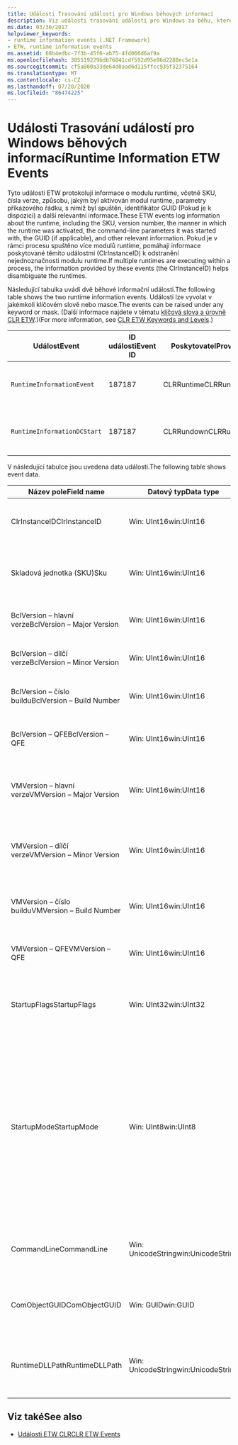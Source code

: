 ```yaml
---
title: Události Trasování událostí pro Windows běhových informací
description: Viz události trasování událostí pro Windows za běhu, které zaznamenávají SKLADOVOU položku, číslo verze, způsob aktivace modulu runtime (včetně parametrů příkazového řádku), identifikátor GUID a další.
ms.date: 03/30/2017
helpviewer_keywords:
- runtime information events [.NET Framework]
- ETW, runtime information events
ms.assetid: 68b4edbc-7f3b-45f6-ab75-4fd066d6af9a
ms.openlocfilehash: 385519229bdb76841cdf592d95e96d2288ec5e1a
ms.sourcegitcommit: cf5a800a33de64d0aad6d115ffcc935f32375164
ms.translationtype: MT
ms.contentlocale: cs-CZ
ms.lasthandoff: 07/20/2020
ms.locfileid: "86474225"
---
```

# <a name="runtime-information-etw-events"></a><span data-ttu-id="17efe-103">Události Trasování událostí pro Windows běhových informací</span><span class="sxs-lookup"><span data-stu-id="17efe-103">Runtime Information ETW Events</span></span>
<span data-ttu-id="17efe-104">Tyto události ETW protokolují informace o modulu runtime, včetně SKU, čísla verze, způsobu, jakým byl aktivován modul runtime, parametry příkazového řádku, s nimiž byl spuštěn, identifikátor GUID (Pokud je k dispozici) a další relevantní informace.</span><span class="sxs-lookup"><span data-stu-id="17efe-104">These ETW events log information about the runtime, including the SKU, version number, the manner in which the runtime was activated, the command-line parameters it was started with, the GUID (if applicable), and other relevant information.</span></span> <span data-ttu-id="17efe-105">Pokud je v rámci procesu spuštěno více modulů runtime, pomáhají informace poskytované těmito událostmi (ClrInstanceID) k odstranění nejednoznačnosti modulu runtime.</span><span class="sxs-lookup"><span data-stu-id="17efe-105">If multiple runtimes are executing within a process, the information provided by these events (the ClrInstanceID) helps disambiguate the runtimes.</span></span>  
  
 <span data-ttu-id="17efe-106">Následující tabulka uvádí dvě běhové informační události.</span><span class="sxs-lookup"><span data-stu-id="17efe-106">The following table shows the two runtime information events.</span></span> <span data-ttu-id="17efe-107">Události lze vyvolat v jakémkoli klíčovém slově nebo masce.</span><span class="sxs-lookup"><span data-stu-id="17efe-107">The events can be raised under any keyword or mask.</span></span> <span data-ttu-id="17efe-108">(Další informace najdete v tématu [klíčová slova a úrovně CLR ETW](clr-etw-keywords-and-levels.md).)</span><span class="sxs-lookup"><span data-stu-id="17efe-108">(For more information, see [CLR ETW Keywords and Levels](clr-etw-keywords-and-levels.md).)</span></span>  
  
|<span data-ttu-id="17efe-109">Událost</span><span class="sxs-lookup"><span data-stu-id="17efe-109">Event</span></span>|<span data-ttu-id="17efe-110">ID události</span><span class="sxs-lookup"><span data-stu-id="17efe-110">Event ID</span></span>|<span data-ttu-id="17efe-111">Poskytovatel</span><span class="sxs-lookup"><span data-stu-id="17efe-111">Provider</span></span>|<span data-ttu-id="17efe-112">Popis</span><span class="sxs-lookup"><span data-stu-id="17efe-112">Description</span></span>|  
|-----------|--------------|--------------|-----------------|  
|`RuntimeInformationEvent`|<span data-ttu-id="17efe-113">187</span><span class="sxs-lookup"><span data-stu-id="17efe-113">187</span></span>|<span data-ttu-id="17efe-114">CLRRuntime</span><span class="sxs-lookup"><span data-stu-id="17efe-114">CLRRuntime</span></span>|<span data-ttu-id="17efe-115">Vyvolá se při načtení modulu runtime.</span><span class="sxs-lookup"><span data-stu-id="17efe-115">Raised when a runtime is loaded.</span></span>|  
|`RuntimeInformationDCStart`|<span data-ttu-id="17efe-116">187</span><span class="sxs-lookup"><span data-stu-id="17efe-116">187</span></span>|<span data-ttu-id="17efe-117">CLRRundown</span><span class="sxs-lookup"><span data-stu-id="17efe-117">CLRRundown</span></span>|<span data-ttu-id="17efe-118">Vytvoří výčet načtených modulů runtime.</span><span class="sxs-lookup"><span data-stu-id="17efe-118">Enumerates the runtimes that are loaded.</span></span>|  
  
 <span data-ttu-id="17efe-119">V následující tabulce jsou uvedena data události.</span><span class="sxs-lookup"><span data-stu-id="17efe-119">The following table shows event data.</span></span>  
  
|<span data-ttu-id="17efe-120">Název pole</span><span class="sxs-lookup"><span data-stu-id="17efe-120">Field name</span></span>|<span data-ttu-id="17efe-121">Datový typ</span><span class="sxs-lookup"><span data-stu-id="17efe-121">Data type</span></span>|<span data-ttu-id="17efe-122">Popis</span><span class="sxs-lookup"><span data-stu-id="17efe-122">Description</span></span>|  
|----------------|---------------|-----------------|  
|<span data-ttu-id="17efe-123">ClrInstanceID</span><span class="sxs-lookup"><span data-stu-id="17efe-123">ClrInstanceID</span></span>|<span data-ttu-id="17efe-124">Win: UInt16</span><span class="sxs-lookup"><span data-stu-id="17efe-124">win:UInt16</span></span>|<span data-ttu-id="17efe-125">Jedinečné ID pro instanci CLR nebo CoreCLR.</span><span class="sxs-lookup"><span data-stu-id="17efe-125">Unique ID for the instance of CLR or CoreCLR.</span></span>|  
|<span data-ttu-id="17efe-126">Skladová jednotka (SKU)</span><span class="sxs-lookup"><span data-stu-id="17efe-126">Sku</span></span>|<span data-ttu-id="17efe-127">Win: UInt16</span><span class="sxs-lookup"><span data-stu-id="17efe-127">win:UInt16</span></span>|<span data-ttu-id="17efe-128">1 – CLR pro stolní počítače.</span><span class="sxs-lookup"><span data-stu-id="17efe-128">1 – Desktop CLR.</span></span><br /><br /> <span data-ttu-id="17efe-129">2 – CoreCLR.</span><span class="sxs-lookup"><span data-stu-id="17efe-129">2 – CoreCLR.</span></span>|  
|<span data-ttu-id="17efe-130">BclVersion – hlavní verze</span><span class="sxs-lookup"><span data-stu-id="17efe-130">BclVersion – Major Version</span></span>|<span data-ttu-id="17efe-131">Win: UInt16</span><span class="sxs-lookup"><span data-stu-id="17efe-131">win:UInt16</span></span>|<span data-ttu-id="17efe-132">Hlavní verze mscorlib.dll.</span><span class="sxs-lookup"><span data-stu-id="17efe-132">Major version of mscorlib.dll.</span></span>|  
|<span data-ttu-id="17efe-133">BclVersion – dílčí verze</span><span class="sxs-lookup"><span data-stu-id="17efe-133">BclVersion – Minor Version</span></span>|<span data-ttu-id="17efe-134">Win: UInt16</span><span class="sxs-lookup"><span data-stu-id="17efe-134">win:UInt16</span></span>|<span data-ttu-id="17efe-135">Číslo dílčí verze mscorlib.dll.</span><span class="sxs-lookup"><span data-stu-id="17efe-135">Minor version number of mscorlib.dll.</span></span>|  
|<span data-ttu-id="17efe-136">BclVersion – číslo buildu</span><span class="sxs-lookup"><span data-stu-id="17efe-136">BclVersion – Build Number</span></span>|<span data-ttu-id="17efe-137">Win: UInt16</span><span class="sxs-lookup"><span data-stu-id="17efe-137">win:UInt16</span></span>|<span data-ttu-id="17efe-138">Číslo buildu mscorlib.dll.</span><span class="sxs-lookup"><span data-stu-id="17efe-138">Build number of mscorlib.dll.</span></span>|  
|<span data-ttu-id="17efe-139">BclVersion – QFE</span><span class="sxs-lookup"><span data-stu-id="17efe-139">BclVersion – QFE</span></span>|<span data-ttu-id="17efe-140">Win: UInt16</span><span class="sxs-lookup"><span data-stu-id="17efe-140">win:UInt16</span></span>|<span data-ttu-id="17efe-141">Číslo verze opravy hotfix mscorlib.dll.</span><span class="sxs-lookup"><span data-stu-id="17efe-141">Hotfix version number of mscorlib.dll.</span></span>|  
|<span data-ttu-id="17efe-142">VMVersion – hlavní verze</span><span class="sxs-lookup"><span data-stu-id="17efe-142">VMVersion – Major Version</span></span>|<span data-ttu-id="17efe-143">Win: UInt16</span><span class="sxs-lookup"><span data-stu-id="17efe-143">win:UInt16</span></span>|<span data-ttu-id="17efe-144">Verze clr.dll nebo coreclr.dll v závislosti na SKU.</span><span class="sxs-lookup"><span data-stu-id="17efe-144">Version of clr.dll or coreclr.dll, depending on SKU.</span></span>|  
|<span data-ttu-id="17efe-145">VMVersion – dílčí verze</span><span class="sxs-lookup"><span data-stu-id="17efe-145">VMVersion – Minor Version</span></span>|<span data-ttu-id="17efe-146">Win: UInt16</span><span class="sxs-lookup"><span data-stu-id="17efe-146">win:UInt16</span></span>|<span data-ttu-id="17efe-147">Dílčí verze clr.dll nebo coreclr.dll v závislosti na SKU</span><span class="sxs-lookup"><span data-stu-id="17efe-147">Minor version of clr.dll or coreclr.dll, depending on SKU.</span></span>|  
|<span data-ttu-id="17efe-148">VMVersion – číslo buildu</span><span class="sxs-lookup"><span data-stu-id="17efe-148">VMVersion – Build Number</span></span>|<span data-ttu-id="17efe-149">Win: UInt16</span><span class="sxs-lookup"><span data-stu-id="17efe-149">win:UInt16</span></span>|<span data-ttu-id="17efe-150">Číslo buildu clr.dll nebo coreclr.dll.</span><span class="sxs-lookup"><span data-stu-id="17efe-150">Build number of clr.dll or coreclr.dll.</span></span>|  
|<span data-ttu-id="17efe-151">VMVersion – QFE</span><span class="sxs-lookup"><span data-stu-id="17efe-151">VMVersion – QFE</span></span>|<span data-ttu-id="17efe-152">Win: UInt16</span><span class="sxs-lookup"><span data-stu-id="17efe-152">win:UInt16</span></span>|<span data-ttu-id="17efe-153">Číslo verze opravy hotfix clr.dll nebo coreclr.dll.</span><span class="sxs-lookup"><span data-stu-id="17efe-153">Hotfix version number of clr.dll or coreclr.dll.</span></span>|  
|<span data-ttu-id="17efe-154">StartupFlags</span><span class="sxs-lookup"><span data-stu-id="17efe-154">StartupFlags</span></span>|<span data-ttu-id="17efe-155">Win: UInt32</span><span class="sxs-lookup"><span data-stu-id="17efe-155">win:UInt32</span></span>|<span data-ttu-id="17efe-156">Příznaky spouštění definované v knihovně Mscoree. h.</span><span class="sxs-lookup"><span data-stu-id="17efe-156">Startup flags defined in mscoree.h.</span></span>|  
|<span data-ttu-id="17efe-157">StartupMode</span><span class="sxs-lookup"><span data-stu-id="17efe-157">StartupMode</span></span>|<span data-ttu-id="17efe-158">Win: UInt8</span><span class="sxs-lookup"><span data-stu-id="17efe-158">win:UInt8</span></span>|<span data-ttu-id="17efe-159">spustitelný soubor spravovaný za 0x01</span><span class="sxs-lookup"><span data-stu-id="17efe-159">0x01 - Managed executable.</span></span><br /><br /> <span data-ttu-id="17efe-160">0x02 – hostovaný modul CLR.</span><span class="sxs-lookup"><span data-stu-id="17efe-160">0x02 - Hosted CLR.</span></span><br /><br /> <span data-ttu-id="17efe-161">spravované spolupráci 0x04-C++.</span><span class="sxs-lookup"><span data-stu-id="17efe-161">0x04 - C++ managed interop.</span></span><br /><br /> <span data-ttu-id="17efe-162">0x08-COM-aktivované.</span><span class="sxs-lookup"><span data-stu-id="17efe-162">0x08 - COM-activated.</span></span><br /><br /> <span data-ttu-id="17efe-163">0x10 – jiné.</span><span class="sxs-lookup"><span data-stu-id="17efe-163">0x10 - Other.</span></span>|  
|<span data-ttu-id="17efe-164">CommandLine</span><span class="sxs-lookup"><span data-stu-id="17efe-164">CommandLine</span></span>|<span data-ttu-id="17efe-165">Win: UnicodeString</span><span class="sxs-lookup"><span data-stu-id="17efe-165">win:UnicodeString</span></span>|<span data-ttu-id="17efe-166">Hodnota jinou než null, pouze pokud StartupMode = 0x01.</span><span class="sxs-lookup"><span data-stu-id="17efe-166">Non-null only if StartupMode=0x01.</span></span>|  
|<span data-ttu-id="17efe-167">ComObjectGUID</span><span class="sxs-lookup"><span data-stu-id="17efe-167">ComObjectGUID</span></span>|<span data-ttu-id="17efe-168">Win: GUID</span><span class="sxs-lookup"><span data-stu-id="17efe-168">win:GUID</span></span>|<span data-ttu-id="17efe-169">Hodnota jinou než null, pouze pokud StartupMode = 0x08.</span><span class="sxs-lookup"><span data-stu-id="17efe-169">Non-null only if StartupMode=0x08.</span></span>|  
|<span data-ttu-id="17efe-170">RuntimeDLLPath</span><span class="sxs-lookup"><span data-stu-id="17efe-170">RuntimeDLLPath</span></span>|<span data-ttu-id="17efe-171">Win: UnicodeString</span><span class="sxs-lookup"><span data-stu-id="17efe-171">win:UnicodeString</span></span>|<span data-ttu-id="17efe-172">Cesta k souboru CLR. dll, který byl načten do procesu.</span><span class="sxs-lookup"><span data-stu-id="17efe-172">Path to the CLR .dll file that was loaded into the process.</span></span>|  
  
## <a name="see-also"></a><span data-ttu-id="17efe-173">Viz také</span><span class="sxs-lookup"><span data-stu-id="17efe-173">See also</span></span>

- [<span data-ttu-id="17efe-174">Události ETW CLR</span><span class="sxs-lookup"><span data-stu-id="17efe-174">CLR ETW Events</span></span>](clr-etw-events.md)
